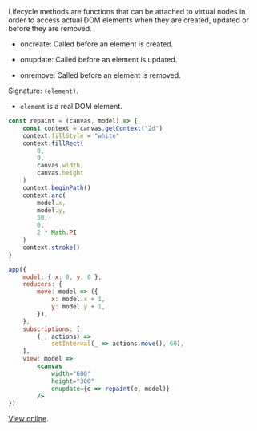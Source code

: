 Lifecycle methods are functions that can be attached to virtual nodes in order to access actual DOM elements when they are created, updated or before they are removed.

* oncreate: Called before an element is created.

* onupdate: Called before an element is updated.

* onremove: Called before an element is removed.

Signature: `(element)`.

* `element` is a real DOM element.


```jsx
const repaint = (canvas, model) => {
    const context = canvas.getContext("2d")
    context.fillStyle = "white"
    context.fillRect(
        0,
        0,
        canvas.width,
        canvas.height
    )
    context.beginPath()
    context.arc(
        model.x,
        model.y,
        50,
        0,
        2 * Math.PI
    )
    context.stroke()
}

app({
    model: { x: 0, y: 0 },
    reducers: {
        move: model => ({
            x: model.x + 1,
            y: model.y + 1,
        }),
    },
    subscriptions: [
        (_, actions) =>
            setInterval(_ => actions.move(), 60),
    ],
    view: model =>
        <canvas
            width="600"
            height="300"
            onupdate={e => repaint(e, model)}
        />
})
```

[View online](http://codepen.io/jbucaran/pen/MJXMQZ/).